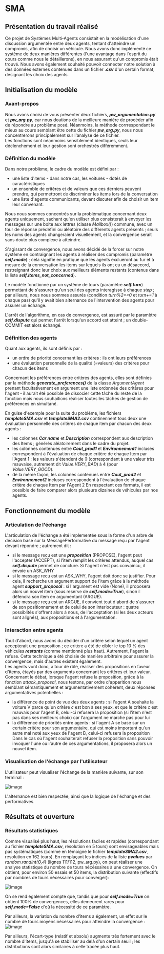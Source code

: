 # SMA

## Présentation du travail réalisé

Ce projet de Systèmes Multi-Agents consistait en la modélisation d'une discussion argumentée entre deux agents, tentant d'atteindre un compromis, afin de choisir un véhicule. Nous avons donc implémenté ce système de deux manières différentes (l'une avantage dans l'esprit du cours comme nous le détaillerons), en nous assurant qu'un compromis était trouvé. Nous avons également souhaité pouvoir connecter notre solution à des données externes contenues dans un fichier ***.csv*** d'un certain format, désignant les choix des agents.

## Initialisation du modèle
### Avant-propos

Nous avons choisi de vous présenter deux fichiers, ***pw_argumentation.py*** et ***pw_arg.py***, car nous doutions de la meilleure manière de procéder afin de répondre au problème posé. Néanmoins, la méthode corrrespondant le mieux au cours semblant être cette du fichier ***pw_arg.py***, nous nous concentrerons principalement sur l'analyse de ce fichier.  
Les fonctions sont néanmoins sensiblement identiques, seuls leur déclenchement et leur gestion sont orchestrés différemment.

### Définition du modèle

Dans notre problème, le cadre du modèle est défini par :
- une liste d'items - dans notre cas, les voitures - dotés de caractéristiques
- un ensemble de critères et de valeurs que ces derniers peuvent prendre, qui permettront de discriminer les items lors de la conversation
- une liste d'agents communicants, devant discuter afin de choisir un item leur convenant. 

Nous nous sommes concentrés sur la problématique concernant deux agents uniquement, sachant qu'en utiliser plus consisterait à envoyer les messages sur une boite aux lettres (classe *Mailbox()*) commune, avec un tour de réponse prédéfini ou aléatoire des différents agents présents ; seuls les noms des agents changeraient visuellement, et la convergence serait sans doute plus complexe à atteindre.  

S'agissant de convergence, nous avons décidé de la forcer sur notre système en contraignant les agents à réaliser des compromis (paramètre ***self.mode***) ; cela signifie en pratique que les agents exclueront au fur et à mesure de la conversation les items sur lequels ils ont eu un désaccord, restreignant donc leur choix aux meilleurs éléments restants (contenus dans la liste ***self.items_not_concerned***). 

Le modèle fonctionne par un système de tours (paramètre ***self.turn***) permettant de s'assurer qu'un seul des agents interagisse à chaque *step* ; par ailleurs, nous nous sommes assurés (condition *turn%2==0* et *turn+=1* à chaque pas) qu'il y avait bien alternance de l'intervention des agents pour assurer un échange.

L'arrêt de l'algorithme, en cas de convergence, est assuré par le paramètre ***self.dispute*** qui permet l'arrêt lorsqu'un accord est atteint ; un double-COMMIT est alors échangé.

### Définition des agents

Quant aux agents, ils sont définis par :
- un ordre de priorité concernant les critères : ils ont leurs préférences
- une évaluation personnelle de la qualité (=valeurs) des critères pour chacun des items

Concernant les préférences entre critères des agents, elles sont définies par la méthode ***generate_preferences()*** de la classe *ArgumentAgent* prenant facultativement en argument une liste ordonnée des critères pour l'agent - il aurait été possible de dissocier cette tâche du reste de la fonction mais nous souhaitions réaliser toutes les tâches de gestion de préférences en simultané.  

En guise d'exemple pour la suite du problème, les fichiers ***templateSMA.csv*** et ***templateSMA2.csv*** continennent tous deux une évaluation personnelle des critères de chaque item par chacun des deux agents :
- les colonnes ***Car name*** et ***Description*** correspondent aux description des Items ; générés aléatoirement dans le cadre du projet.
- les colonnes contenues entre ***Cout_prod1*** et ***Environnement1*** incluses correspondent à l'évaluation de chaque critère de chaque Item par l'Agent 1 : les valeurs s'étendent de 0 (correspondant à une valeur très mauvaise, autrement dit *Value.VERY_BAD*) à 4 (pour *Value.VERY_GOOD*).
- de la même façon, les colonnes contenues entre ***Cout_prod2*** et ***Environnement2*** incluses correspondent à l'évaluation de chaque critère de chaque Item par l'Agent 2
En respectant ces formats, il est possible de faire comparer alors plusieurs dizaines de véhicules par nos agents.

## Fonctionnement du modèle

### Articulation de l'échange

L'articulation de l'échange a été implementée sous la forme d'un arbre de décision basé sur la MessagePerformative du message reçu par l'agent devant répondre ; autrement dit :
- si le message recu est une ***proposition*** (PROPOSE), l'agent peut l'accepter (ACCEPT), si l'item remplit les critères attendus, auquel cas ***self.dispute*** permet de conclure. Si l'agent n'est pas convaincu, il envoie un ASK_WHY
- si le message recu est un ASK_WHY, l'agent doit donc se justifier. Pour cela, il recherche un argument support de l'item grâce à la méthode agent ***support_proposal*** : si l'argument est vide (None), il proposera alors un nouvel item (sous reserve de ***self.mode=True***), sinon il défendra son item en argumentant (ARGUE).
- si le message reçu est un ARGUE, il convient tout d'abord de s'assurer de son positionnement et de celui de son interlocuteur : quatre possiblités s'offrent alors à nous, de l'acceptation (si les deux acteurs sont alignés), aux propositions et à l'argumentation.


### Interaction entre agents 

Tout d'abord, nous avons du décider d'un critère selon lequel un agent accepterait une proposition ; ce critère a été de cibler le top 10 % des véhicules ***restants*** (comme mentionné plus haut). Autrement, l'agent la refuse. Cette technique a été choisie de manière arbitraire pour assurer la convergence, mais d'autres existent également.  
Les agents vont donc, à tour de rôle, réaliser des propositions en faveur d'items, étayés par des arguments concernant les critères et leur valeur.
Concernant le débat, lorsque l'agent refuse la proposition, grâce à la fonction *attack_proposal*, nous testons, par ordre d'apparition nous semblant sémantiquement et argumentativement cohérent, deux réponses argumentatives potentielles :
- la différence de point de vue des deux agents : si l'agent A souhaite la voiture V parce qu'un critère *c* est bon à ses yeux, et que le critère *c* est mauvais pour l'agent B, celui-ci refusera la proposition (si l'item n'est pas dans ses meilleurs choix) car l'argument ne marche pas pour lui
- la différence de priorités entre agents : si l'agent A se base sur un certain critère pour son argumentaire, qui est moins important qu'un autre mal noté aux yeux de l'agent B, celui-ci refusera la proposition 
Dans le cas où l'agent souhaiterait refuser la proposition sans pouvoir invoquer l'une ou l'autre de ces argumentations, il proposera alors un nouvel item.

### Visualisation de l'échange par l'utilisateur

L'utilisateur peut visualiser l'échange de la manière suivante, sur son terminal :

![image](https://user-images.githubusercontent.com/104861612/233891432-0f421aa4-e93c-42e6-bc9b-63dc1c75e52b.png)

L'alternance est bien respectée, ainsi que la logique de l'échange et des performatives.

## Résultats et ouverture

### Résultats statistiques

Comme visualisé plus haut, les résolutions faciles et rapides (correspondant au fichier ***templateSMA.csv***, résolution en 5 tours) sont envisageables mais pas systématiques (comme en témoigne le fichier ***templateSMA2.csv***, resolution en 162 tours). En remplaçant les indices de la liste ***pvalues*** par *random.randint(O,4)* (lignes 111/112, pw_arg.py), on peut réaliser une analyse statistique du nombre de tours nécéssaires à une convergence. On obtient, pour environ 50 essais et 50 items, la distribution suivante (effectifs par nombres de tours nécessaires pour converger): 

![image](https://user-images.githubusercontent.com/104861612/233893813-51097a38-7227-4ac0-9d3f-938b78979f86.png)

On se rend également compte que, tandis que pour ***self.mode=True*** on obtient 100% de convergences, elles demeurent rares pour ***self.mode=False*** d'où la nécessité de ce paramètre.

Par ailleurs, la variation du nombre d'items a également, un effet sur le nombre de tours moyens nécessaires pour atteindre la convergence :
![image](https://user-images.githubusercontent.com/104861612/233895738-dcf5edaf-594c-42dd-a159-3ddb98189209.png)

Par ailleurs, l'écart-type (relatif et absolu) augmente très fortement avec le nombre d'items, jusqu'à se stabiliser au delà d'un certain seuil ; les distributions sont alors similaires à celle tracée plus haut.
